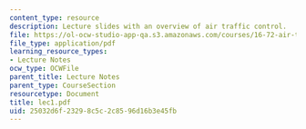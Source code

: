 ```yaml
---
content_type: resource
description: Lecture slides with an overview of air traffic control.
file: https://ol-ocw-studio-app-qa.s3.amazonaws.com/courses/16-72-air-traffic-control-fall-2006/25032d6f23298c5c2c8596d16b3e45fb_lec1.pdf
file_type: application/pdf
learning_resource_types:
- Lecture Notes
ocw_type: OCWFile
parent_title: Lecture Notes
parent_type: CourseSection
resourcetype: Document
title: lec1.pdf
uid: 25032d6f-2329-8c5c-2c85-96d16b3e45fb
---
```

